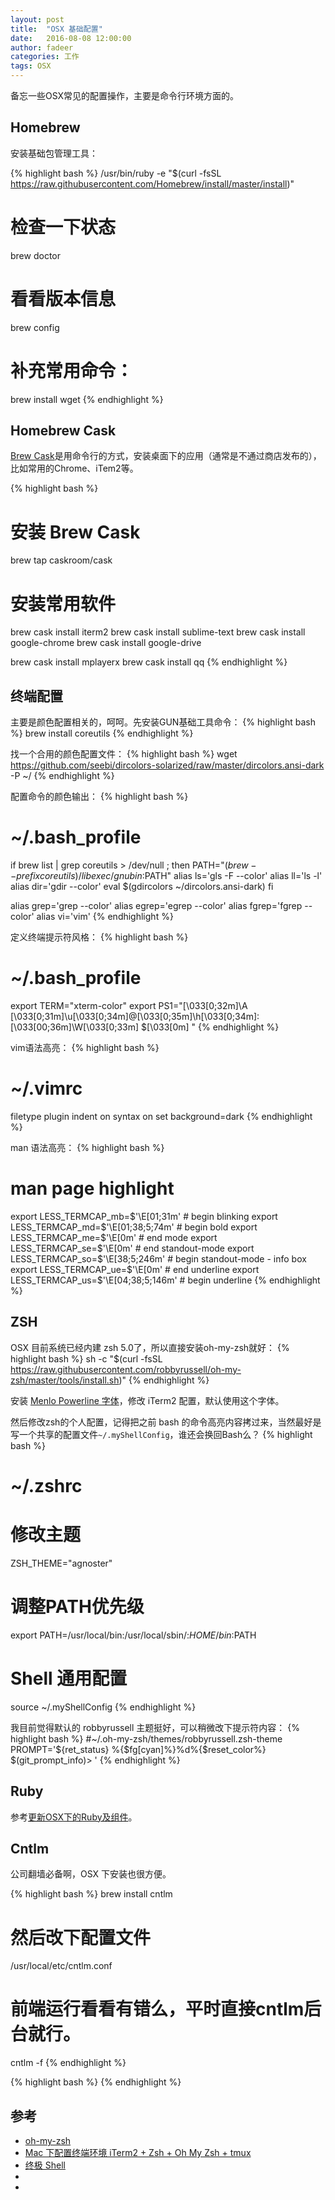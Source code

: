 ```yaml
---
layout: post
title:  "OSX 基础配置"
date:   2016-08-08 12:00:00
author: fadeer
categories: 工作
tags: OSX
---
```


备忘一些OSX常见的配置操作，主要是命令行环境方面的。

Homebrew
----
安装基础包管理工具：

{% highlight bash %}
/usr/bin/ruby -e "$(curl -fsSL https://raw.githubusercontent.com/Homebrew/install/master/install)"

# 检查一下状态
brew doctor
# 看看版本信息
brew config

# 补充常用命令：
brew install wget
{% endhighlight %}

Homebrew Cask
----
[Brew Cask](https://caskroom.github.io/)是用命令行的方式，安装桌面下的应用（通常是不通过商店发布的），比如常用的Chrome、iTem2等。

{% highlight bash %}
# 安装 Brew Cask
brew tap caskroom/cask

# 安装常用软件
brew cask install iterm2
brew cask install sublime-text
brew cask install google-chrome
brew cask install google-drive

brew cask install mplayerx
brew cask install qq
{% endhighlight %}

终端配置
----
主要是颜色配置相关的，呵呵。先安装GUN基础工具命令：
{% highlight bash %}
brew install coreutils
{% endhighlight %}

找一个合用的颜色配置文件：
{% highlight bash %}
wget https://github.com/seebi/dircolors-solarized/raw/master/dircolors.ansi-dark -P ~/
{% endhighlight %}

配置命令的颜色输出：
{% highlight bash %}
# ~/.bash_profile
if brew list | grep coreutils > /dev/null ; then
    PATH="$(brew --prefix coreutils)/libexec/gnubin:$PATH"
    alias ls='gls -F --color'
    alias ll='ls -l'
    alias dir='gdir --color'
    eval $(gdircolors ~/dircolors.ansi-dark)
fi

alias grep='grep --color'
alias egrep='egrep --color'
alias fgrep='fgrep --color'
alias vi='vim'
{% endhighlight %}

定义终端提示符风格：
{% highlight bash %}
# ~/.bash_profile
export TERM="xterm-color"
export PS1="\[\033[0;32m\]\A \[\033[0;31m\]\u\[\033[0;34m\]@\[\033[0;35m\]\h\[\033[0;34m\]:\[\033[00;36m\]\W\[\033[0;33m\] $\[\033[0m\] "
{% endhighlight %}

vim语法高亮：
{% highlight bash %}
# ~/.vimrc
filetype plugin indent on
syntax on
set background=dark
{% endhighlight %}

man 语法高亮：
{% highlight bash %}
# man page highlight
export LESS_TERMCAP_mb=$'\E[01;31m'       # begin blinking
export LESS_TERMCAP_md=$'\E[01;38;5;74m'  # begin bold
export LESS_TERMCAP_me=$'\E[0m'           # end mode
export LESS_TERMCAP_se=$'\E[0m'           # end standout-mode
export LESS_TERMCAP_so=$'\E[38;5;246m'    # begin standout-mode - info box
export LESS_TERMCAP_ue=$'\E[0m'           # end underline
export LESS_TERMCAP_us=$'\E[04;38;5;146m' # begin underline
{% endhighlight %}

ZSH
----
OSX 目前系统已经内建 zsh 5.0了，所以直接安装oh-my-zsh就好：
{% highlight bash %}
sh -c "$(curl -fsSL https://raw.githubusercontent.com/robbyrussell/oh-my-zsh/master/tools/install.sh)"
{% endhighlight %}

安装 [Menlo Powerline 字体](https://gist.github.com/qrush/1595572/raw/417a3fa36e35ca91d6d23ac961071094c26e5fad/Menlo-Powerline.otf)，修改 iTerm2 配置，默认使用这个字体。

然后修改zsh的个人配置，记得把之前 bash 的命令高亮内容拷过来，当然最好是写一个共享的配置文件`~/.myShellConfig`，谁还会换回Bash么？
{% highlight bash %}
# ~/.zshrc
# 修改主题
ZSH_THEME="agnoster" 

# 调整PATH优先级
export PATH=/usr/local/bin:/usr/local/sbin/:$HOME/bin:$PATH

# Shell 通用配置
source ~/.myShellConfig
{% endhighlight %}

我目前觉得默认的 robbyrussell 主题挺好，可以稍微改下提示符内容：
{% highlight bash %}
#~/.oh-my-zsh/themes/robbyrussell.zsh-theme
PROMPT='${ret_status} %{$fg[cyan]%}%d%{$reset_color%} $(git_prompt_info)> '
{% endhighlight %}

Ruby
----
参考[更新OSX下的Ruby及组件](https://fadeer.github.io/%E5%B7%A5%E4%BD%9C/2015/07/05/upgrade-ruby-in-osx.html)。

Cntlm
----
公司翻墙必备啊，OSX 下安装也很方便。

{% highlight bash %}
brew install cntlm

# 然后改下配置文件 
/usr/local/etc/cntlm.conf

# 前端运行看看有错么，平时直接cntlm后台就行。
cntlm -f
{% endhighlight %}


{% highlight bash %}
{% endhighlight %}


参考
----
* [oh-my-zsh](https://github.com/robbyrussell/oh-my-zsh)
* [Mac 下配置终端环境 iTerm2 + Zsh + Oh My Zsh + tmux](http://www.dreamxu.com/mac-terminal/)
* [终极 Shell](http://macshuo.com/?p=676)
* []()
* []()


